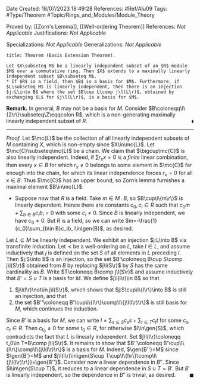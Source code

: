 <div class="topSpace"></div>

Date Created: 18/07/2023 18:49:28
References: #Ref/Alu09
Tags: #Type/Theorem #Topic/Rings_and_Modules/Module_Theory

Proved by: [[Zorn's Lemma]], [[Well-ordering Theorem]]
References: <i>Not Applicable</i>
Justifications: <i>Not Applicable</i>

Specializations: <i>Not Applicable</i>
Generalizations: <i>Not Applicable</i>

``` ad-Theorem
title: Theorem (Basis Extension Theorem).

Let $X\subseteq M$ be a linearly independent subset of an $R$-module $M$ over a commutative ring. Then $X$ extends to a maximally linearly independent subset $B\subseteq M$.
* If $R$ is a field, then $B$ is a basis for $M$. Furthermore, if $L\subseteq M$ is linearly independent, then there is an injection $j:L\into B$ where the set $B\cup L\comp j\l(L\r)$, obtained by exchanging $L$ for $j\l(L\r)$, is a basis for $M$.

```

<b>Remark.</b> In general, $B$ may not be a basis for $M$. Consider $B\coloneqq\l\{2\r\}\subseteq\Z\eqqcolon R$, which is a non-generating maximally linearly independent subset of $R$.<span style="float:right;">$\blacklozenge$</span>

---

<i>Proof.</i> Let $\mc{L}$ be the collection of all linearly independent subsets of $M$ containing $X$, which is non-empty since $X\in\mc{L}$. Let $\mc{C}\subseteq\mc{L}$ be a chain. We claim that $\bigcup\mc{C}$ is also linearly independent. Indeed, if $\sum r_xx=0$ is a <i>finite</i> linear combination, then every $x\in B$ for which $r_x\neq0$ belongs to some element in $\mc{C}$ far enough into the chain, for which its linear independence forces $r_x=0$ for all $x\in B$. Thus $\mc{C}$ has an upper bound, so Zorn’s lemma furnishes a maximal element $B\in\mc{L}$.
* Suppose now that $R$ is a field. Take $m\in M\comp B$, so $B\cup\l\{m\r\}$ is linearly dependent. Hence there are constants $c_0,c_i\in R$ such that $c_0m+\sum_{b\in B}c_ib_i=0$ with some $c_i\neq0$. Since $B$ is linearly independent, we have $c_0\neq0$. But $R$ is a field, so we can write $m=-\frac{1}{c_0}\sum_{b\in B}c_ib_i\in\gen{B}$, as desired.

Let $L\subseteq M$ be linearly independent. We exhibit an injection $j:L\into B$ via transfinite induction. Let $\prec$ be a well-ordering on $L$, take $l\in L$, and assume inductively that $j$ is defined on the set $S$ of all elements in $L$ preceding $l$. Then $j:S\into B$ is an injection, so the set $B'\coloneqq B\cup S\comp j\l(S\r)$ obtained from $B$ by replacing $j\l(S\r)$ by $S$ has the same cardinality as $B$. Write $T\coloneqq B\comp j\l(S\r)$ and assume inductively that $B'=S\cup T$ is a basis for $M$. We define $j\l(l\r)\in B$ so that
1. $j\l(l\r)\not\in j\l(S\r)$, which shows that $j:S\cup\l\{l\r\}\into B$ is still an injection, and that
2. the set $B''\coloneqq B'\cup\l\{l\r\}\comp\l\{j\l(l\r)\r\}$ is still basis for $M$, which continues the induction.

Since $B'$ is a basis for $M$, we can write $l=\sum_{s\in S}c_ss+\sum_{t\in T}c_tt$ for some $c_s,c_t\in R$. Then $c_{t_0}\neq0$ for some $t_0\in R$, for otherwise $l\in\gen{S}$, which contradicts the fact that $L$ is linearly independent. Set $j\l(l\r)\coloneqq t_0\in T=B\comp j\l(S\r)$. It remains to show that $B''\coloneqq B'\cup\l\{l\r\}\comp\l\{j\l(l\r)\r\}$ is a basis for $M$. Indeed, $\gen{B''}=M$ since $\gen{B'}=M$ and $j\l(l\r)\in\gen{S\cup T\cup\l\{l\r\}\comp\l\{j\l(l\r)\r\}}=\gen{B''}$. Consider now a linear dependence in $B''$. Since $l\in\gen{S\cup T}$, it reduces to a linear dependence in $S\cup T=B'$. But $B'$ is linearly independent, so the dependence in $B''$ is trivial, as desired.<span style="float:right;">$\blacksquare$</span>
